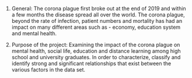 1. General:
The corona plague first broke out at the end of 2019 and within a few months the disease spread all over the world.
The corona plague, beyond the rate of infection, patient numbers and mortality has had an impact on many different areas such as - economy, education system and mental health.

2. Purpose of the project:
Examining the impact of the corona plague on mental health, social life, education and distance learning among high school and university graduates.
In order to characterize, classify and identify strong and significant relationships that exist between the various factors in the data set.
